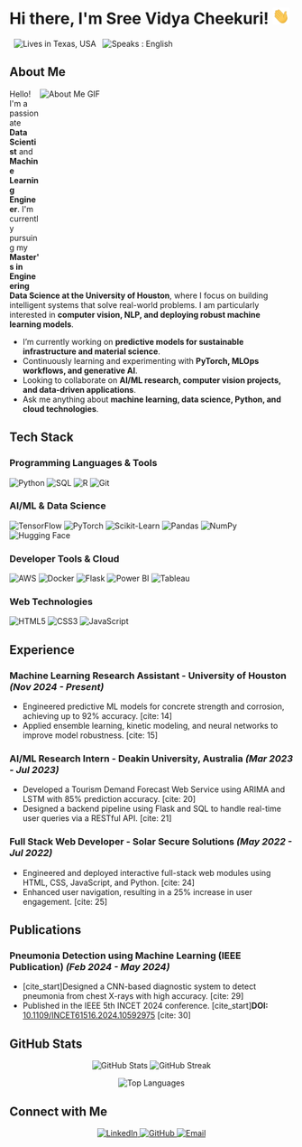 # Hi there, I'm Sree Vidya Cheekuri! <img src="https://raw.githubusercontent.com/moit-bytes/Profile/main/Hi.gif" width="30px">

<p>
  &nbsp; <img src="https://img.shields.io/badge/Lives-Texas, TX-blue" alt="Lives in Texas, USA" />
  &nbsp; <img src="https://img.shields.io/badge/Speaks-English-brightgreen" alt="Speaks : English" />
</p>

## About Me

<img align="right" alt="About Me GIF" src="https://media.giphy.com/media/836HiJc7pgzy8iNXCn/giphy.gif" width="450" height="350" />

Hello! I'm a passionate **Data Scientist** and **Machine Learning Engineer**. I'm currently pursuing my **Master's in Engineering Data Science at the University of Houston**, where I focus on building intelligent systems that solve real-world problems. I am particularly interested in **computer vision, NLP, and deploying robust machine learning models**.

-  I’m currently working on **predictive models for sustainable infrastructure and material science**.
-  Continuously learning and experimenting with **PyTorch, MLOps workflows, and generative AI**.
-  Looking to collaborate on **AI/ML research, computer vision projects, and data-driven applications**.
-  Ask me anything about **machine learning, data science, Python, and cloud technologies**.

## Tech Stack

### Programming Languages & Tools
![Python](https://img.shields.io/badge/-Python-05122A?style=flat&logo=python)
![SQL](https://img.shields.io/badge/-SQL-05122A?style=flat&logo=mysql)
![R](https://img.shields.io/badge/-R-05122A?style=flat&logo=r&logoColor=276DC3)
![Git](https://img.shields.io/badge/-Git-05122A?style=flat&logo=git)

### AI/ML & Data Science
![TensorFlow](https://img.shields.io/badge/-TensorFlow-05122A?style=flat&logo=tensorflow&logoColor=FF6F00)
![PyTorch](https://img.shields.io/badge/-PyTorch-05122A?style=flat&logo=pytorch&logoColor=EE4C2C)
![Scikit-Learn](https://img.shields.io/badge/-Scikit--Learn-05122A?style=flat&logo=scikit-learn&logoColor=F7931E)
![Pandas](https://img.shields.io/badge/-Pandas-05122A?style=flat&logo=pandas)
![NumPy](https://img.shields.io/badge/-NumPy-05122A?style=flat&logo=numpy)
![Hugging Face](https://img.shields.io/badge/-Hugging%20Face-05122A?style=flat&logo=hugging-face)

### Developer Tools & Cloud
![AWS](https://img.shields.io/badge/-AWS-05122A?style=flat&logo=amazon-aws)
![Docker](https://img.shields.io/badge/-Docker-05122A?style=flat&logo=docker)
![Flask](https://img.shields.io/badge/-Flask-05122A?style=flat&logo=flask)
![Power BI](https://img.shields.io/badge/-Power%20BI-05122A?style=flat&logo=powerbi)
![Tableau](https://img.shields.io/badge/-Tableau-05122A?style=flat&logo=tableau)

### Web Technologies
![HTML5](https://img.shields.io/badge/-HTML5-05122A?style=flat&logo=html5&logoColor=E34F26)
![CSS3](https://img.shields.io/badge/-CSS3-05122A?style=flat&logo=css3&logoColor=1572B6)
![JavaScript](https://img.shields.io/badge/-JavaScript-05122A?style=flat&logo=javascript&logoColor=F7DF1E)

## Experience

### Machine Learning Research Assistant - University of Houston *(Nov 2024 - Present)*
- Engineered predictive ML models for concrete strength and corrosion, achieving up to 92% accuracy. [cite: 14]
- Applied ensemble learning, kinetic modeling, and neural networks to improve model robustness. [cite: 15]

### AI/ML Research Intern - Deakin University, Australia *(Mar 2023 - Jul 2023)*
- Developed a Tourism Demand Forecast Web Service using ARIMA and LSTM with 85% prediction accuracy. [cite: 20]
- Designed a backend pipeline using Flask and SQL to handle real-time user queries via a RESTful API. [cite: 21]

### Full Stack Web Developer - Solar Secure Solutions *(May 2022 - Jul 2022)*
- Engineered and deployed interactive full-stack web modules using HTML, CSS, JavaScript, and Python. [cite: 24]
- Enhanced user navigation, resulting in a 25% increase in user engagement. [cite: 25]

## Publications

### Pneumonia Detection using Machine Learning (IEEE Publication) *(Feb 2024 - May 2024)*
- [cite_start]Designed a CNN-based diagnostic system to detect pneumonia from chest X-rays with high accuracy. [cite: 29]
- Published in the IEEE 5th INCET 2024 conference. [cite_start]**DOI:** [10.1109/INCET61516.2024.10592975](https://doi.org/10.1109/INCET61516.2024.10592975) [cite: 30]

## GitHub Stats

<p align="center">
  <img height="170" src="https://github-readme-stats.vercel.app/api?username=vidyacheekuri&theme=dark&show_icons=true" alt="GitHub Stats" />
  <img height="170" src="https://github-readme-streak-stats.herokuapp.com?user=vidyacheekuri&theme=dark" alt="GitHub Streak" />
</p>
<p align="center">
  <img src="https://github-readme-stats.vercel.app/api/top-langs/?username=vidyacheekuri&layout=compact&theme=dark&count_private=true" alt="Top Languages" />
</p>

## Connect with Me

<p align="center">
  <a target="_blank" href="https://www.linkedin.com/in/sreevidyacheekuri/">
    <img src="https://img.shields.io/badge/🔗%20LinkedIn-0077B5?style=for-the-badge&logo=linkedin&logoColor=white" alt="LinkedIn" />
  </a>
  <a target="_blank" href="https://github.com/vidyacheekuri">
    <img src="https://img.shields.io/badge/🐙%20GitHub-black?style=for-the-badge&logo=github" alt="GitHub" />
  </a>
  <a target="_blank" href="mailto:vidyacheekuri.us@gmail.com">
    <img src="https://img.shields.io/badge/📧%20Email-D14836?style=for-the-badge&logo=Gmail&logoColor=white" alt="Email" />
  </a>
</p>
